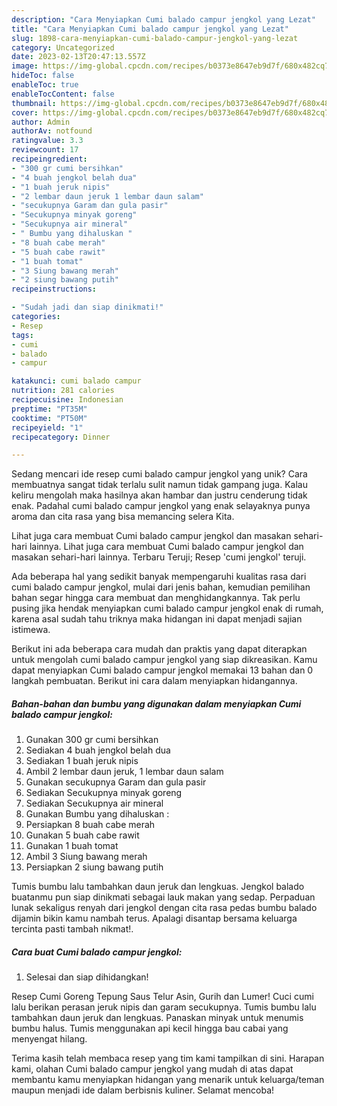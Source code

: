 ```yaml
---
description: "Cara Menyiapkan Cumi balado campur jengkol yang Lezat"
title: "Cara Menyiapkan Cumi balado campur jengkol yang Lezat"
slug: 1898-cara-menyiapkan-cumi-balado-campur-jengkol-yang-lezat
category: Uncategorized
date: 2023-02-13T20:47:13.557Z
image: https://img-global.cpcdn.com/recipes/b0373e8647eb9d7f/680x482cq70/cumi-balado-campur-jengkol-foto-resep-utama.jpg
hideToc: false
enableToc: true
enableTocContent: false
thumbnail: https://img-global.cpcdn.com/recipes/b0373e8647eb9d7f/680x482cq70/cumi-balado-campur-jengkol-foto-resep-utama.jpg
cover: https://img-global.cpcdn.com/recipes/b0373e8647eb9d7f/680x482cq70/cumi-balado-campur-jengkol-foto-resep-utama.jpg
author: Admin
authorAv: notfound
ratingvalue: 3.3
reviewcount: 17
recipeingredient:
- "300 gr cumi bersihkan"
- "4 buah jengkol belah dua"
- "1 buah jeruk nipis"
- "2 lembar daun jeruk 1 lembar daun salam"
- "secukupnya Garam dan gula pasir"
- "Secukupnya minyak goreng"
- "Secukupnya air mineral"
- " Bumbu yang dihaluskan "
- "8 buah cabe merah"
- "5 buah cabe rawit"
- "1 buah tomat"
- "3 Siung bawang merah"
- "2 siung bawang putih"
recipeinstructions:

- "Sudah jadi dan siap dinikmati!"
categories:
- Resep
tags:
- cumi
- balado
- campur

katakunci: cumi balado campur 
nutrition: 281 calories
recipecuisine: Indonesian
preptime: "PT35M"
cooktime: "PT50M"
recipeyield: "1"
recipecategory: Dinner

---
```





Sedang mencari ide resep cumi balado campur jengkol yang unik? Cara membuatnya sangat tidak terlalu sulit namun tidak gampang juga. Kalau keliru mengolah maka hasilnya akan hambar dan justru cenderung tidak enak. Padahal cumi balado campur jengkol yang enak selayaknya punya aroma dan cita rasa yang bisa memancing selera Kita.





Lihat juga cara membuat Cumi balado campur jengkol dan masakan sehari-hari lainnya. Lihat juga cara membuat Cumi balado campur jengkol dan masakan sehari-hari lainnya. Terbaru Teruji; Resep &#39;cumi jengkol&#39; teruji.

Ada beberapa hal yang sedikit banyak mempengaruhi kualitas rasa dari cumi balado campur jengkol, mulai dari jenis bahan, kemudian pemilihan bahan segar hingga cara membuat dan menghidangkannya. Tak perlu pusing jika hendak menyiapkan cumi balado campur jengkol enak di rumah, karena asal sudah tahu triknya maka hidangan ini dapat menjadi sajian istimewa.






Berikut ini ada beberapa cara mudah dan praktis yang dapat diterapkan untuk mengolah cumi balado campur jengkol yang siap dikreasikan. Kamu dapat menyiapkan Cumi balado campur jengkol memakai 13 bahan dan 0 langkah pembuatan. Berikut ini cara dalam menyiapkan hidangannya.

<!--inarticleads1-->

##### Bahan-bahan dan bumbu yang digunakan dalam menyiapkan Cumi balado campur jengkol:

1. Gunakan 300 gr cumi bersihkan
1. Sediakan 4 buah jengkol belah dua
1. Sediakan 1 buah jeruk nipis
1. Ambil 2 lembar daun jeruk, 1 lembar daun salam
1. Gunakan secukupnya Garam dan gula pasir
1. Sediakan Secukupnya minyak goreng
1. Sediakan Secukupnya air mineral
1. Gunakan  Bumbu yang dihaluskan :
1. Persiapkan 8 buah cabe merah
1. Gunakan 5 buah cabe rawit
1. Gunakan 1 buah tomat
1. Ambil 3 Siung bawang merah
1. Persiapkan 2 siung bawang putih


Tumis bumbu lalu tambahkan daun jeruk dan lengkuas. Jengkol balado buatanmu pun siap dinikmati sebagai lauk makan yang sedap. Perpaduan lunak sekaligus renyah dari jengkol dengan cita rasa pedas bumbu balado dijamin bikin kamu nambah terus. Apalagi disantap bersama keluarga tercinta pasti tambah nikmat!. 

<!--inarticleads2-->

##### Cara buat Cumi balado campur jengkol:


1. Selesai dan siap dihidangkan!

Resep Cumi Goreng Tepung Saus Telur Asin, Gurih dan Lumer! Cuci cumi lalu berikan perasan jeruk nipis dan garam secukupnya. Tumis bumbu lalu tambahkan daun jeruk dan lengkuas. Panaskan minyak untuk menumis bumbu halus. Tumis menggunakan api kecil hingga bau cabai yang menyengat hilang. 

Terima kasih telah membaca resep yang tim kami tampilkan di sini. Harapan kami, olahan Cumi balado campur jengkol yang mudah di atas dapat membantu kamu menyiapkan hidangan yang menarik untuk keluarga/teman maupun menjadi ide dalam berbisnis kuliner. Selamat mencoba!
